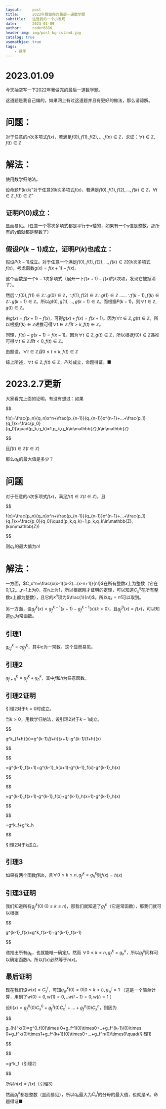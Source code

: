 ```yaml
---
layout:     post
title:      2022年我做完的最后一道数学题
subtitle:   这是我的一个小发现
date:       2023-01-09
author:     coder6886
header-img: img/post-bg-island.jpg
catalog: true
usemathjax: true
tags:
    - 数学
---
```

# 2023.01.09
今天抽空写一下2022年我做完的最后一道数学题。

这道题是我自己编的，如果网上有过这道题并且有更好的做法，那么请谅解。

# 问题：
对于任意的$n$次多项式$f(x)$，若满足$f(0),f(1),f(2),...,f(n)\in\mathbb{Z}$，求证：$\forall t\in\mathbb{Z},f(t)\in\mathbb{Z}$
# 解法：
使用数学归纳法。

设命题$P(k)$为"对于任意的$k$次多项式$f(x)$，若满足$f(0),f(1),f(2),...,f(k)\in\mathbb{Z}$，$\forall t\in\mathbb{Z},f(t)\in\mathbb{Z}$"

## 证明$P(0)$成立：
显而易见。（任意一个零次多项式都是平行于$x$轴的，如果有一个y值是整数，那所有的y值就都是整数了）

## 假设$P(k-1)$成立，证明$P(k)$也成立：
假设$P(k-1)$成立。对于任意一个满足$f(0),f(1),f(2),...,f(k)\in\mathbb{Z}$的$k$次多项式$f(x)$，考虑函数$g(x)=f(x+1)-f(x)$。

这个函数是一个$k-1$次多项式（展开一下$f(x+1)-f(x)$的$k$次项，发现它被抵消了）。

然后$\because f(0),f(1)\in\mathbb{Z}\therefore g(0)\in\mathbb{Z}$，$\because f(1),f(2)\in\mathbb{Z}\therefore g(1)\in\mathbb{Z}$ …… $\because f(k-1),f(k)\in\mathbb{Z}\therefore g(k-1)\in\mathbb{Z}$。所以$g(0),g(1),...,g(k-1)\in\mathbb{Z}$。而根据$P(k-1)$，则$\forall t\in\mathbb{Z},g(t)\in\mathbb{Z}$。

由$g(x)=f(x+1)-f(x)$，可得$g(x)+f(x)=f(x+1)$。因为$\forall t\in\mathbb{Z},g(t)\in\mathbb{Z}$，所以根据$f(k)\in\mathbb{Z}$递推可得$\forall t\in\mathbb{Z}且t>k,f(t)\in\mathbb{Z}$。

同理，$f(x)-g(x-1)=f(x-1)$。因为$\forall t\in\mathbb{Z},g(t)\in\mathbb{Z}$，所以根据$f(0)\in\mathbb{Z}$递推可得$\forall t\in\mathbb{Z}且t<0,f(t)\in\mathbb{Z}$。

由题设，$\forall t\in\mathbb{Z}且0\leq t\leq k,f(t)\in\mathbb{Z}$

综上所述，$\forall t\in\mathbb{Z},f(t)\in\mathbb{Z}$，$P(k)$成立，命题得证。■

# 2023.2.7更新

大家看完上面的证明，有没有想过：如果

$$

f(x)=\frac{p_n}{q_n}x^n+\frac{p_{n-1}}{q_{n-1}}x^{n-1}+...+\frac{p_1}{q_1}x+\frac{p_0}{q_0}\quad(p_k,q_k)=1,p_k,q_k\in\mathbb{Z},k\in\mathbb{Z}

$$

且$f(t)\in\mathbb{Z}(t\in\mathbb{Z})$

那么$q_k$的最大值是多少？

# 问题

对于任意的$n$次多项式$f(x)$，满足$f(t)\in\mathbb{Z}(t\in\mathbb{Z})$，且

$$

f(x)=\frac{p_n}{q_n}x^n+\frac{p_{n-1}}{q_{n-1}}x^{n-1}+...+\frac{p_1}{q_1}x+\frac{p_0}{q_0}\quad(p_k,q_k)=1,p_k,q_k\in\mathbb{Z},(k\in\mathbb{Z})

$$

则$q_k$的最大值为$n!$

# 解法：

一方面，$C_x^n=\frac{x(x-1)(x-2)...(x-n+1)}{n!}$在所有整数$x$上为整数（它在0,1,2,...,n-1上为0，在n上为1，所以根据刚才证明的定理，可以知道$C_x^n$在所有整数$x$上都为整数），且它的$x^n$项为$\frac{1}{n!}$，所以$q_k=n!$可以取到。

另一方面，设$g^k_f(x)=g^{k-1}_f(x+1)-g^{k-1}_f(x)(k>0)$，且$g_f^0(x)=f(x)$，可以知道$g_n$为常函数。



## 引理1

$g^k_{cf}=cg^k_f$，其中c为一常数。这个显而易见。

## 引理2

$g^k_{f+h}=g^k_f+g^k_h$，其中$f$和$h$为任意函数。

## 引理2证明

引理2对于$k=0$时成立。

当$k>0$，用数学归纳法，设引理2对于$k-1$成立。

$$

g^k_{f+h}(x)=g^{k-1}_{f+h}(x+1)-g^{k-1}_{f+h}(x)

$$

$$

=g^{k-1}_f(x+1)+g^{k-1}_h(x+1)-g^{k-1}_f(x)-g^{k-1}_h(x)

$$

$$

=g^{k-1}_f(x+1)-g^{k-1}_f(x)+g^{k-1}_h(x+1)-g^{k-1}_h(x)

$$

$$

=g^k_f+g^k_h

$$

引理2对于k成立。

## 引理3

如果有两个函数$f$和$h$，且$\forall 0\leq k\leq n,g_f^k=g_{h}^k$则$f(x)=h(x)$

## 引理3证明

我们知道所有$g^k_f(0)\,(0\leq k\leq n)$，那我们就知道了$g^n_f$（它是常函数），那我们就可以根据 

$$

g^{k-1}_f(x)=g^k_f(x-1)+g^{k-1}_f(x-1)

$$

递推出所有$g_k$，也就能唯一确定$f$。然而 $\forall 0\leq k\leq n,g_f^k=g_{h}^k$，所以$g_f^k$同样可以确定函数$h$。所以$f(x)$必然等于$h(x)$。

## 最后证明

现在我们设$w(x)=C_x^l$，可知$g^k_w(0)=0(0\leq k<l),g^l_w=1$ （这是一个简单计算，用到了$w(0)=0,w(1)=0,..w(l-1)=0,w(l)=1$ ）

设$h(x)=g_f^0(0)C_x^0+g_f^1(0)C^1_x+...+g^n_f(0)C^n_x$，则因为

$$

g_{h}^k(0)=g^0_f(0)\times 0+g_f^1(0)\times0+..+g_f^{k-1}(0)\times 0+g_f^k(0)\times1+g_f^{k+1}(0)\times0+...+g_f^n(0)\times0\quad(引理1)

$$

$$

=g^k_f（引理2）

$$

所以$h(x)=f(x)$（引理3）

然而$g^k_f$都是整数（显而易见），所以$q_k$最大为$C_x^l$的分母的最大值，也就是$n!$。命题得证■


